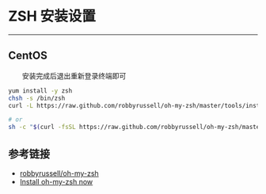 # ZSH 安装设置
***
## CentOS
&ensp;&ensp;&ensp;&ensp;安装完成后退出重新登录终端即可

```sh
yum install -y zsh
chsh -s /bin/zsh
curl -L https://raw.github.com/robbyrussell/oh-my-zsh/master/tools/install.sh | sh

# or
sh -c "$(curl -fsSL https://raw.github.com/robbyrussell/oh-my-zsh/master/tools/install.sh)"
```

## 参考链接
- [robbyrussell/oh-my-zsh](https://github.com/robbyrussell/oh-my-zsh)
- [Install oh-my-zsh now](https://ohmyz.sh/)